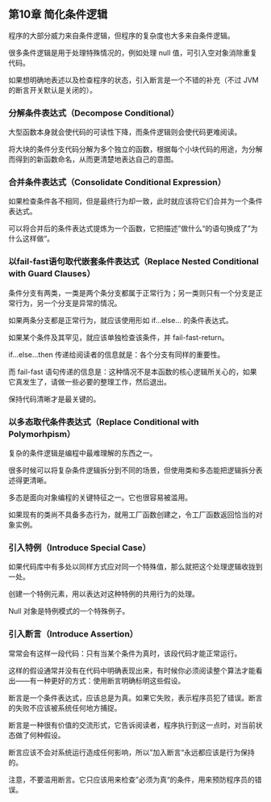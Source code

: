 ## 第10章 简化条件逻辑

程序的大部分威力来自条件逻辑，但程序的复杂度也大多来自条件逻辑。

很多条件逻辑是用于处理特殊情况的，例如处理 null 值，可引入空对象消除重复代码。

如果想明确地表述以及检查程序的状态，引入断言是一个不错的补充（不过 JVM 的断言开关默认是关闭的）。

### 分解条件表达式（Decompose Conditional）

大型函数本身就会使代码的可读性下降，而条件逻辑则会使代码更难阅读。

将大块的条件分支代码分解为多个独立的函数，根据每个小块代码的用途，为分解而得到的新函数命名，从而更清楚地表达自己的意图。

### 合并条件表达式（Consolidate Conditional Expression）

如果检查条件各不相同，但是最终行为却一致，此时就应该将它们合并为一个条件表达式。

可以将合并后的条件表达式提炼为一个函数，它把描述”做什么“的语句换成了”为什么这样做“。

### 以fail-fast语句取代嵌套条件表达式（Replace Nested Conditional with Guard Clauses）

条件分支有两类，一类是两个条分支都属于正常行为；另一类则只有一个分支是正常行为，另一个分支是异常的情况。

如果两条分支都是正常行为，就应该使用形如 if...else... 的条件表达式。

如果某个条件及其罕见，就应该单独检查该条件，并 fail-fast-return。

if...else...then 传递给阅读者的信息就是：各个分支有同样的重要性。

而 fail-fast 语句传递的信息是：这种情况不是本函数的核心逻辑所关心的，如果它真发生了，请做一些必要的整理工作，然后退出。

保持代码清晰才是最关键的。

### 以多态取代条件表达式（Replace Conditional with Polymorhpism）

复杂的条件逻辑是编程中最难理解的东西之一。

很多时候可以将复杂条件逻辑拆分到不同的场景，但使用类和多态能把逻辑拆分表述得更清晰。

多态是面向对象编程的关键特征之一。它也很容易被滥用。

如果现有的类尚不具备多态行为，就用工厂函数创建之，令工厂函数返回恰当的对象实例。

### 引入特例（Introduce Special Case）

如果代码库中有多处以同样方式应对同一个特殊值，那么就把这个处理逻辑收拢到一处。

创建一个特例元素，用以表达对这种特例的共用行为的处理。

Null 对象是特例模式的一个特殊例子。

### 引入断言（Introduce Assertion）

常常会有这样一段代码：只有当某个条件为真时，该段代码才能正常运行。

这样的假设通常并没有在代码中明确表现出来，有时候你必须阅读整个算法才能看出——有一种更好的方式：使用断言明确标明这些假设。

断言是一个条件表达式，应该总是为真。如果它失败，表示程序员犯了错误。断言的失败不应该被系统任何地方捕捉。

断言是一种很有价值的交流形式，它告诉阅读者，程序执行到这一点时，对当前状态做了何种假设。

断言应该不会对系统运行造成任何影响，所以”加入断言“永远都应该是行为保持的。

注意，不要滥用断言。它只应该用来检查”必须为真“的条件，用来预防程序员的错误。
